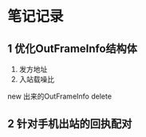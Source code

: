 # 笔记记录



## 1 优化OutFrameInfo结构体

1. 发方地址
2. 入站载噪比

 new 出来的OutFrameInfo delete



## 2 针对手机出站的回执配对


